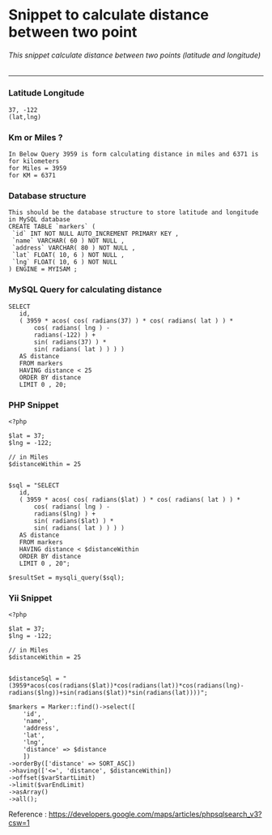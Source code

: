 # Snippet to calculate distance between two point
###### This snippet calculate distance between two points (latitude and longitude)
-------------------
### Latitude Longitude
```
37, -122 
(lat,lng)
```

### Km or Miles ?
```
In Below Query 3959 is form calculating distance in miles and 6371 is for kilometers
for Miles = 3959
for KM = 6371
```
 ### Database structure
 ```
 This should be the database structure to store latitude and longitude in MySQL database
CREATE TABLE `markers` (
  `id` INT NOT NULL AUTO_INCREMENT PRIMARY KEY ,
  `name` VARCHAR( 60 ) NOT NULL ,
  `address` VARCHAR( 80 ) NOT NULL ,
  `lat` FLOAT( 10, 6 ) NOT NULL ,
  `lng` FLOAT( 10, 6 ) NOT NULL
) ENGINE = MYISAM ;
 ```
 
 
 ### MySQL Query for calculating distance
 ```
 SELECT
	id,
	( 3959 * acos( cos( radians(37) ) * cos( radians( lat ) ) * 
		cos( radians( lng ) - 
		radians(-122) ) + 
		sin( radians(37) ) * 
		sin( radians( lat ) ) ) ) 
	AS distance 
	FROM markers 
	HAVING distance < 25 
	ORDER BY distance 
	LIMIT 0 , 20;
 ```
 
 ### PHP Snippet
 ```
 <?php

$lat = 37;
$lng = -122;

// in Miles
$distanceWithin = 25


$sql = "SELECT
	id,
	( 3959 * acos( cos( radians($lat) ) * cos( radians( lat ) ) * 
		cos( radians( lng ) - 
		radians($lng) ) + 
		sin( radians($lat) ) * 
		sin( radians( lat ) ) ) ) 
	AS distance 
	FROM markers 
	HAVING distance < $distanceWithin
	ORDER BY distance 
	LIMIT 0 , 20";

$resultSet = mysqli_query($sql);
```


### Yii Snippet
```
<?php

$lat = 37;
$lng = -122;

// in Miles
$distanceWithin = 25


$distanceSql = "(3959*acos(cos(radians($lat))*cos(radians(lat))*cos(radians(lng)-radians($lng))+sin(radians($lat))*sin(radians(lat))))";

$markers = Marker::find()->select([
    'id',
    'name',
    'address',
    'lat',
    'lng',
    'distance' => $distance
    ])
->orderBy(['distance' => SORT_ASC])
->having(['<=', 'distance', $distanceWithin])
->offset($varStartLimit)
->limit($varEndLimit)
->asArray()
->all();
```
 Reference : https://developers.google.com/maps/articles/phpsqlsearch_v3?csw=1